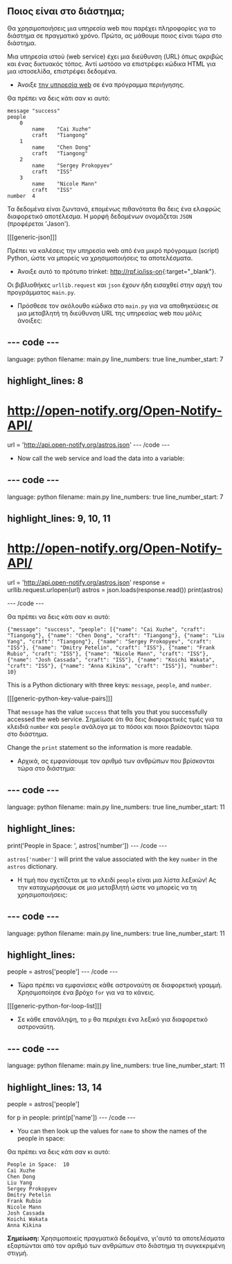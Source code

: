 ## Ποιος είναι στο διάστημα;

Θα χρησιμοποιήσεις μια υπηρεσία web που παρέχει πληροφορίες για το διάστημα σε πραγματικό χρόνο. Πρώτα, ας μάθουμε ποιος είναι τώρα στο διάστημα.

Μια υπηρεσία ιστού (web service) έχει μια διεύθυνση (URL) όπως ακριβώς και ένας δικτυακός τόπος. Αντί ωστόσο να επιστρέφει κώδικα HTML για μια ιστοσελίδα, επιστρέφει δεδομένα.

+ Άνοιξε <a href="http://api.open-notify.org/astros.json" target="_blank">την υπηρεσία web</a> σε ένα πρόγραμμα περιήγησης.

Θα πρέπει να δεις κάτι σαν κι αυτό:

    message "success"
    people  
        0   
            name    "Cai Xuzhe"
            craft   "Tiangong"
        1   
            name    "Chen Dong"
            craft   "Tiangong"
        2   
            name    "Sergey Prokopyev"
            craft   "ISS"
        3   
            name    "Nicole Mann"
            craft   "ISS"
    number  4
    

Τα δεδομένα είναι ζωντανά, επομένως πιθανότατα θα δεις ένα ελαφρώς διαφορετικό αποτέλεσμα. Η μορφή δεδομένων ονομάζεται `JSON` (προφέρεται 'Jason').

[[[generic-json]]]

Πρέπει να καλέσεις την υπηρεσία web από ένα μικρό πρόγραμμα (script) Python, ώστε να μπορείς να χρησιμοποιήσεις τα αποτελέσματα.

+ Άνοιξε αυτό το πρότυπο trinket: <http://rpf.io/iss-on>{:target="_blank"}.

Οι βιβλιοθήκες `urllib.request` και `json` έχουν ήδη εισαχθεί στην αρχή του προγράμματος `main.py`.

+ Πρόσθεσε τον ακόλουθο κώδικα στο `main.py` για να αποθηκεύσεις σε μια μεταβλητή τη διεύθυνση URL της υπηρεσίας web που μόλις άνοιξες:

## \--- code \---

language: python filename: main.py line_numbers: true line_number_start: 7

## highlight_lines: 8

# http://open-notify.org/Open-Notify-API/

url = 'http://api.open-notify.org/astros.json' \--- /code \---

+ Now call the web service and load the data into a variable:

## \--- code \---

language: python filename: main.py line_numbers: true line_number_start: 7

## highlight_lines: 9, 10, 11

# http://open-notify.org/Open-Notify-API/

url = 'http://api.open-notify.org/astros.json' response = urllib.request.urlopen(url) astros = json.loads(response.read()) print(astros)

\--- /code \---

Θα πρέπει να δεις κάτι σαν κι αυτό:

    {"message": "success", "people": [{"name": "Cai Xuzhe", "craft": "Tiangong"}, {"name": "Chen Dong", "craft": "Tiangong"}, {"name": "Liu Yang", "craft": "Tiangong"}, {"name": "Sergey Prokopyev", "craft": "ISS"}, {"name": "Dmitry Petelin", "craft": "ISS"}, {"name": "Frank Rubio", "craft": "ISS"}, {"name": "Nicole Mann", "craft": "ISS"}, {"name": "Josh Cassada", "craft": "ISS"}, {"name": "Koichi Wakata", "craft": "ISS"}, {"name": "Anna Kikina", "craft": "ISS"}], "number": 10}
    

This is a Python dictionary with three keys: `message`, `people`, and `number`.

[[[generic-python-key-value-pairs]]]

That `message` has the value `success` that tells you that you successfully accessed the web service. Σημείωσε ότι θα δεις διαφορετικές τιμές για τα κλειδιά `number` και `people` ανάλογα με το πόσοι και ποιοι βρίσκονται τώρα στο διάστημα.

Change the `print` statement so the information is more readable.

+ Αρχικά, ας εμφανίσουμε τον αριθμό των ανθρώπων που βρίσκονται τώρα στο διάστημα:

## \--- code \---

language: python filename: main.py line_numbers: true line_number_start: 11

## highlight_lines:

print('People in Space: ', astros['number']) \--- /code \---

`astros['number']` will print the value associated with the key `number` in the `astros` dictionary.

+ Η τιμή που σχετίζεται με το κλειδί `people` είναι μια λίστα λεξικών! Ας την καταχωρήσουμε σε μια μεταβλητή ώστε να μπορείς να τη χρησιμοποιήσεις:

## \--- code \---

language: python filename: main.py line_numbers: true line_number_start: 11

## highlight_lines:

people = astros['people'] \--- /code \---

+ Τώρα πρέπει να εμφανίσεις κάθε αστροναύτη σε διαφορετική γραμμή. Χρησιμοποίησε ένα βρόχο `for` για να το κάνεις.

[[[generic-python-for-loop-list]]]

+ Σε κάθε επανάληψη, το `p` θα περιέχει ένα λεξικό για διαφορετικό αστροναύτη.

## \--- code \---

language: python filename: main.py line_numbers: true line_number_start: 11

## highlight_lines: 13, 14

people = astros['people']

for p in people: print(p['name']) \--- /code \---

+ You can then look up the values for `name` to show the names of the people in space:

Θα πρέπει να δεις κάτι σαν κι αυτό:

    People in Space:  10
    Cai Xuzhe
    Chen Dong
    Liu Yang
    Sergey Prokopyev
    Dmitry Petelin
    Frank Rubio
    Nicole Mann
    Josh Cassada
    Koichi Wakata
    Anna Kikina
    

**Σημείωση:** Χρησιμοποιείς πραγματικά δεδομένα, γι'αυτό τα αποτελέσματα εξαρτώνται από τον αριθμό των ανθρώπων στο διάστημα τη συγκεκριμένη στιγμή.